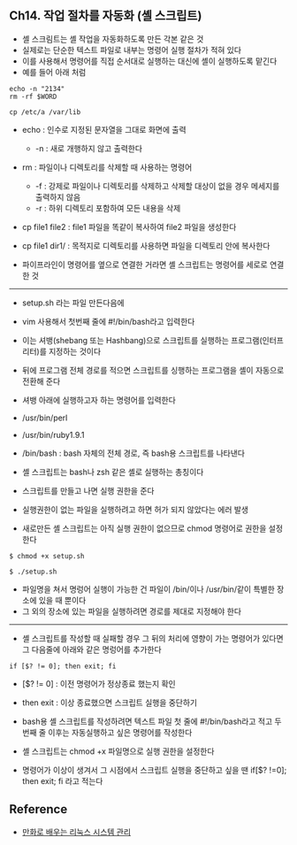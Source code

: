 
## Ch14. 작업 절차를 자동화 (셸 스크립트)

- 셸 스크림트는 셸 작업을 자동화하도록 만든 각본 같은 것
- 실제로는 단순한 텍스트 파일로 내부는 명령어 실행 절차가 적혀 있다
- 이를 사용해서 명령어를 직접 순서대로 실행하는 대신에 셸이 실행하도록 맡긴다
- 예를 들어 아래 처럼

```
echo -n "2134"
rm -rf $WORD

cp /etc/a /var/lib

```

- echo : 인수로 지정된 문자열을 그대로 화면에 출력
    - -n : 새로 개행하지 않고 출력한다
- rm : 파일이나 디렉토리를 삭제할 때 사용하는 명령어
    - -f : 강제로 파일이나 디렉토리를 삭제하고 삭제할 대상이 없을 경우 메세지를 출력하지 않음
    - -r : 하위 디렉토리 포함하여 모든 내용을 삭제
- cp file1 file2 : file1 파일을 똑같이 복사하여 file2 파일을 생성한다 
- cp file1 dir1/ : 목적지로 디렉토리를 사용하면 파일을 디렉토리 안에 복사한다

- 파이프라인이 명령어를 옆으로 연결한 거라면 셸 스크립트는 명령어를 세로로 연결한 것

<hr>

- setup.sh 라는 파일 만든다음에 
- vim 사용해서 첫번째 줄에 #!/bin/bash라고 입력한다
- 이는 셔뱅(shebang 또는 Hashbang)으로 스크립트를 실행하는 프로그램(인터프리터)를 지정하는 것이다
- 뒤에 프로그램 전체 경로를 적으면 스크립트를 싱행하는 프로그램을 셸이 자동으로 전환해 준다
- 셔뱅 아래에 실행하고자 하는 명령어를 입력한다 


- /usr/bin/perl
- /usr/bin/ruby1.9.1
- /bin/bash : bash 자체의 전체 경로, 즉 bash용 스크립트를 나타낸다
- 셸 스크립트는 bash나 zsh 같은 셸로 실행하는 총칭이다


- 스크립트를 만들고 나면 실행 권한을 준다 
- 실행권한이 없는 파일을 실행하려고 하면 허가 되지 않았다는 에러 발생
- 새로만든 셸 스크립트는 아직 실행 권한이 없으므로 chmod 명령어로 권한을 설정한다

```
$ chmod +x setup.sh

$ ./setup.sh
```

- 파일명을 쳐서 명렁어 실행이 가능한 건 파일이 /bin/이나 /usr/bin/같이 특별한 장소에 있을 때 뿐이다 
- 그 외의 장소에 있는 파일을 실행하려면 경로를 제대로 지정해야 한다 

<hr>

- 셸 스크립트를 작성할 때 실패할 경우 그 뒤의 처리에 영향이 가는 명령어가 있다면 그 다음줄에 아래와 같은 명렁어를 추가한다

```
if [$? != 0]; then exit; fi

```

-  [$? != 0] : 이전 명령어가 정상종료 했는지 확인
-  then exit : 이상 종료했으면 스크립트 실행을 중단하기 

- bash용 셸 스크립트를 작성하려면 텍스트 파일 첫 줄에 #!/bin/bash라고 적고 두 번째 줄 이후는 자동실행하고 싶은 명령어를 작성한다
- 셸 스크립트는 chmod +x 파일명으로 실행 권한을 설정한다
- 명령어가 이상이 생겨서 그 시점에서 스크립트 실행을 중단하고 싶을 땐 if[$? !=0]; then exit; fi 라고 적는다


## Reference

  - [만화로 배우는 리눅스 시스템 관리](http://www.yes24.com/Product/Goods/32402055?Acode=101)
